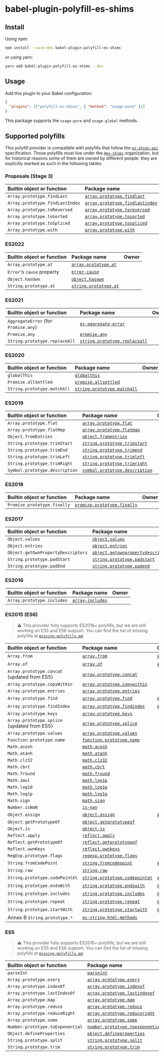 # babel-plugin-polyfill-es-shims

## Install

Using npm:

```sh
npm install --save-dev babel-plugin-polyfill-es-shims
```

or using yarn:

```sh
yarn add babel-plugin-polyfill-es-shims --dev
```

## Usage

Add this plugin to your Babel configuration:

```json
{
  "plugins": [["polyfill-es-shims", { "method": "usage-pure" }]]
}
```

This package supports the `usage-pure` and `usage-global` methods.

## Supported polyfills

This polyfill provider is compatible with polyfills that follow the [`es-shims-api`](https://github.com/es-shims/es-shim-api) specification. Those polyfills must live under the [`@es-shims`](https://github.com/es-shims) organization, but for historical reasons some of them are owned by different people: they are explicitly marked as such in the following tables.

### Proposals (Stage 3)

| Builtin object or function      | Package name                                                                                 | Owner |
| :------------------------------ | :------------------------------------------------------------------------------------------- | :---- |
| `Array.prototype.findLast`      | [`array.prototype.findlast`](https://github.com/es-shims/Array.prototype.findLast)           |
| `Array.prototype.findLastIndex` | [`array.prototype.findlastindex`](https://github.com/es-shims/Array.prototype.findLastIndex) |
| `Array.prototype.toReversed`    | [`array.prototype.toreversed`](https://github.com/es-shims/Array.prototype.toReversed)       |
| `Array.prototype.toSorted`      | [`array.prototype.tosorted`](https://github.com/es-shims/Array.prototype.toSorted)           |
| `Array.prototype.toSpliced`     | [`array.prototype.tospliced`](https://github.com/es-shims/Array.prototype.toSpliced)         |
| `Array.prototype.with`          | [`array.prototype.with`](https://github.com/es-shims/Array.prototype.with)                   |

### ES2022

| Builtin object or function | Package name                                                             | Owner |
| :------------------------- | :----------------------------------------------------------------------- | :---- |
| `Array.prototype.at`       | [`array.prototype.at`](https://github.com/es-shims/Array.prototype.at)   |
| `Error`'s `cause` property | [`error-cause`](https://github.com/es-shims/error-cause)                 |
| `Object.hasOwn`            | [`object.hasown`](https://github.com/es-shims/object.hasown)             |
| `String.prototype.at`      | [`string.prototype.at`](https://github.com/es-shims/String.prototype.at) |

### ES2021

| Builtin object or function           | Package name                                                                             | Owner |
| :----------------------------------- | :--------------------------------------------------------------------------------------- | :---- |
| `AggregateError` (for `Promise.any`) | [`es-aggregate-error`](https://github.com/es-shims/AggregateError)                       |
| `Promise.any`                        | [`promise.any`](https://github.com/es-shims/Promise.any)                                 |
| `String.prototype.replaceAll`        | [`string.prototype.replaceall`](https://github.com/es-shims/String.prototype.replaceAll) |

### ES2020

| Builtin object or function  | Package name                                                                       | Owner |
| :-------------------------- | :--------------------------------------------------------------------------------- | :---- |
| `globalThis`                | [`globalthis`](https://github.com/es-shims/globalThis)                             |
| `Promise.allSettled`        | [`promise.allsettled`](https://github.com/es-shims/Promise.allSettled)             |
| `String.prototype.matchAll` | [`string.prototype.matchall`](https://github.com/ljharb/String.prototype.matchAll) |

### ES2019

| Builtin object or function     | Package name                                                                               | Owner |
| :----------------------------- | :----------------------------------------------------------------------------------------- | :---- |
| `Array.prototype.flat`         | [`array.prototype.flat`](https://github.com/es-shims/Array.prototype.flat)                 |
| `Array.prototype.flatMap`      | [`array.prototype.flatmap`](https://github.com/es-shims/Array.prototype.flatMap)           |
| `Object.fromEntries`           | [`object.fromentries`](https://github.com/es-shims/Object.fromEntries)                     |
| `String.prototype.trimStart`   | [`string.prototype.trimstart`](https://github.com/es-shims/String.prototype.trimStart)     |
| `String.prototype.trimEnd`     | [`string.prototype.trimend`](https://github.com/es-shims/String.prototype.trimEnd)         |
| `String.prototype.trimLeft`    | [`string.prototype.trimleft`](https://github.com/es-shims/String.prototype.trimLeft)       |
| `String.prototype.trimRight`   | [`string.prototype.trimright`](https://github.com/es-shims/String.prototype.trimRight)     |
| `Symbol.prototype.description` | [`symbol.prototype.description`](https://github.com/es-shims/Symbol.prototype.description) |

### ES2018

| Builtin object or function  | Package name                                                                         | Owner |
| :-------------------------- | :----------------------------------------------------------------------------------- | :---- |
| `Promise.prototype.finally` | [`promise.prototype.finally`](https://github.com/es-shims/Promise.prototype.finally) |

### ES2017

| Builtin object or function         | Package name                                                                                       | Owner |
| :--------------------------------- | :------------------------------------------------------------------------------------------------- | :---- |
| `Object.values`                    | [`object.values`](https://github.com/es-shims/Object.values)                                       |
| `Object.entries`                   | [`object.entries`](https://github.com/es-shims/Object.entries)                                     |
| `Object.getOwnPropertyDescriptors` | [`object.getownpropertydescriptors`](https://github.com/es-shims/object.getownpropertydescriptors) |
| `String.prototype.padStart`        | [`string.prototype.padstart`](https://github.com/es-shims/String.prototype.padStart)               |
| `String.prototype.padEnd`          | [`string.prototype.padend`](https://github.com/es-shims/String.prototype.padEnd)                   |

### ES2016

| Builtin object or function | Package name                                                   | Owner |
| :------------------------- | :------------------------------------------------------------- | :---- |
| `Array.prototype.includes` | [`array-includes`](https://github.com/es-shims/array-includes) |

### ES2015 (ES6)

> ⚠️ This provider fully supports ES2016+ polyfills, but we are still working on ES5 and ES6 support. You can find the list of missing polyfills at [`missing-polyfills.md`](./missing-polyfills.md).

| Builtin object or function                  | Package name                                                                                    | Owner                                              |
| :------------------------------------------ | :---------------------------------------------------------------------------------------------- | :------------------------------------------------- |
| `Array.from`                                | [`array.from`](https://github.com/mathiasbynens/Array.from)                                     | [@mathiasbynens](https://github.com/mathiasbynens) |
| `Array.of`                                  | [`array.of`](https://github.com/mathiasbynens/Array.of)                                         | [@mathiasbynens](https://github.com/mathiasbynens) |
| `Array.prototype.concat` (updated from ES5) | [`array.prototype.concat`](https://github.com/es-shims/Array.prototype.concat)                  |
| `Array.prototype.copyWithin`                | [`array.prototype.copywithin`](https://github.com/es-shims/Array.prototype.copyWithin)          |
| `Array.prototype.entries`                   | [`array.prototype.entries`](https://github.com/es-shims/Array.prototype.entries)                |
| `Array.prototype.find`                      | [`array.prototype.find`](https://github.com/paulmillr/Array.prototype.find)                     | [@paulmillr](https://github.com/paulmillr)         |
| `Array.prototype.findIndex`                 | [`array.prototype.findindex`](https://github.com/paulmillr/Array.prototype.findIndex)           | [@paulmillr](https://github.com/paulmillr)         |
| `Array.prototype.keys`                      | [`array.prototype.keys`](https://github.com/es-shims/Array.prototype.keys)                      |
| `Array.prototype.splice` (updated from ES5) | [`array.prototype.splice`](https://github.com/es-shims/Array.prototype.splice)                  |
| `Array.prototype.values`                    | [`array.prototype.values`](https://github.com/es-shims/Array.prototype.values)                  |
| `Function.prototype.name`                   | [`function.prototype.name`](https://github.com/es-shims/Function.prototype.name)                |
| `Math.acosh`                                | [`math.acosh`](https://github.com/es-shims/Math.acosh)                                          |
| `Math.atanh`                                | [`math.atanh`](https://github.com/es-shims/Math.atanh)                                          |
| `Math.clz32`                                | [`math.clz32`](https://github.com/es-shims/Math.clz32)                                          |
| `Math.cbrt`                                 | [`math.cbrt`](https://github.com/es-shims/Math.cbrt)                                            |
| `Math.fround`                               | [`math.fround`](https://github.com/es-shims/Math.fround)                                        |
| `Math.imul`                                 | [`math.log1p`](https://github.com/es-shims/Math.imul)                                           |
| `Math.log10`                                | [`math.log1p`](https://github.com/es-shims/Math.log10)                                          |
| `Math.log1p`                                | [`math.log1p`](https://github.com/es-shims/Math.log1p)                                          |
| `Math.sign`                                 | [`math.sign`](https://github.com/es-shims/Math.sign)                                            |
| `Number.isNaN`                              | [`is-nan`](https://github.com/es-shims/is-nan)                                                  |
| `Object.assign`                             | [`object.assign`](https://github.com/ljharb/object.assign)                                      | [@ljharb](https://github.com/ljharb)               |
| `Object.getPrototypeOf`                     | [`object.getprototypeof`](https://github.com/es-shims/Object.getPrototypeOf)                    |
| `Object.is`                                 | [`object-is`](https://github.com/es-shims/object-is)                                            |
| `Reflect.apply`                             | [`reflect.apply`](https://github.com/es-shims/Reflect.apply)                                    |
| `Reflect.getPrototypeOf`                    | [`reflect.getprototypeof`](https://github.com/es-shims/Reflect.getPrototypeOf)                  |
| `Reflect.ownKeys`                           | [`reflect.ownkeys`](https://github.com/es-shims/Reflect.ownKeys)                                |
| `RegExp.prototype.flags`                    | [`regexp.prototype.flags`](https://github.com/es-shims/RegExp.prototype.flags)                  |
| `String.fromCodePoint`                      | [`string.fromcodepoint`](https://github.com/mathiasbynens/String.fromCodePoint)                 | [@mathiasbynens](https://github.com/mathiasbynens) |
| `String.raw`                                | [`string.raw`](https://github.com/es-shims/String.raw)                                          |
| `String.prototype.codePointAt`              | [`string.prototype.codepointat`](https://github.com/mathiasbynens/String.prototype.codePointAt) | [@mathiasbynens](https://github.com/mathiasbynens) |
| `String.prototype.endsWith`                 | [`string.prototype.endswith`](https://github.com/mathiasbynens/String.prototype.endsWith)       | [@mathiasbynens](https://github.com/mathiasbynens) |
| `String.prototype.includes`                 | [`string.prototype.includes`](https://github.com/mathiasbynens/String.prototype.includes)       | [@mathiasbynens](https://github.com/mathiasbynens) |
| `String.prototype.repeat`                   | [`string.prototype.repeat`](https://github.com/mathiasbynens/String.prototype.repeat)           | [@mathiasbynens](https://github.com/mathiasbynens) |
| `String.prototype.startWith`                | [`string.prototype.startwith`](https://github.com/mathiasbynens/String.prototype.startsWith)    | [@mathiasbynens](https://github.com/mathiasbynens) |
| Annex B `String.prototype.*`                | [`es-string-html-methods`](https://github.com/es-shims/es-string-html-methods)                  |

### ES5

> ⚠️ This provider fully supports ES2016+ polyfills, but we are still working on ES5 and ES6 support. You can find the list of missing polyfills at [`missing-polyfills.md`](./missing-polyfills.md).

| Builtin object or function       | Package name                                                                                   | Owner |
| :------------------------------- | :--------------------------------------------------------------------------------------------- | :---- |
| `parseInt`                       | [`parseint`](https://github.com/es-shims/parseInt)                                             |
| `Array.prototype.every`          | [`array.prototype.every`](https://github.com/es-shims/Array.prototype.every)                   |
| `Array.prototype.indexOf`        | [`array.prototype.indexof`](https://github.com/es-shims/Array.prototype.indexOf)               |
| `Array.prototype.lastIndexOf`    | [`array.prototype.lastindexof`](https://github.com/es-shims/Array.prototype.lastIndexOf)       |
| `Array.prototype.map`            | [`array.prototype.map`](https://github.com/es-shims/Array.prototype.map)                       |
| `Array.prototype.reduce`         | [`array.prototype.reduce`](https://github.com/es-shims/Array.prototype.reduce)                 |
| `Array.prototype.reduceRight`    | [`array.prototype.reduceright`](https://github.com/es-shims/Array.prototype.reduceRight)       |
| `Array.prototype.some`           | [`array.prototype.some`](https://github.com/es-shims/Array.prototype.some)                     |
| `Number.prototype.toExponential` | [`number.prototype.toexponential`](https://github.com/es-shims/Number.prototype.toExponential) |
| `Object.defineProperties`        | [`object.defineproperties`](https://github.com/es-shims/Object.defineProperties)               |
| `String.prototype.split`         | [`string.prototype.split`](https://github.com/es-shims/String.prototype.split)                 |
| `String.prototype.trim`          | [`string.prototype.trim`](https://github.com/es-shims/String.prototype.trim)                   |
